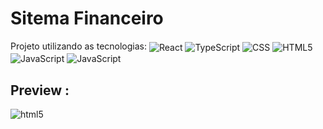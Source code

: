 # Sitema Financeiro

Projeto utilizando as tecnologias: 
<img align="center" alt="React" src="https://img.shields.io/badge/React-20232A?style=for-the-badge&logo=react&logoColor=white%22"/>
<img align="center" alt="TypeScript" src="https://img.shields.io/badge/TypeScript-1E90FF?style=for-the-badge&logo=typescript&logoColor=white"/>
<img align="center" alt="CSS" src="https://img.shields.io/badge/CSS3-1572B6?style=for-the-badge&logo=css3&logoColor=white"/>
<img align="center" alt="HTML5" src="https://img.shields.io/badge/HTML5-E34F26?style=for-the-badge&logo=html5&logoColor=white"/>
<img align="center" alt="JavaScript" src="https://img.shields.io/badge/JavaScript-323330?style=for-the-badge&logo=javascript&logoColor=F7DF1E"/>
<img align="center" alt="JavaScript" src="https://img.shields.io/badge/StyledComponents-white?style=for-the-badge&logo=StyledComponents&logoColor=black"/>

## Preview :

<img align="center" alt="html5" src="https://cdn.discordapp.com/attachments/773787772167127071/908865962147717140/previewsistema.png"/>
